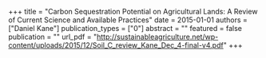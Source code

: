 +++
title = "Carbon Sequestration Potential on Agricultural Lands: A Review of Current Science and Available Practices"
date = 2015-01-01
authors = ["Daniel Kane"]
publication_types = ["0"]
abstract = ""
featured = false
publication = ""
url_pdf = "http://sustainableagriculture.net/wp-content/uploads/2015/12/Soil_C_review_Kane_Dec_4-final-v4.pdf"
+++

